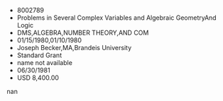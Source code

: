 
* 8002789
* Problems in Several Complex Variables and Algebraic GeometryAnd Logic
* DMS,ALGEBRA,NUMBER THEORY,AND COM
* 01/15/1980,01/10/1980
* Joseph Becker,MA,Brandeis University
* Standard Grant
*   name not available
* 06/30/1981
* USD 8,400.00

nan
